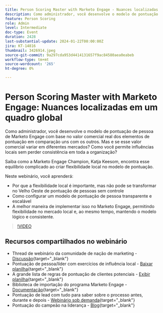 ```yaml
---
title: Person Scoring Master with Marketo Engage - Nuances localizadas em um quadro global
description: Como administrador, você desenvolve o modelo de pontuação de pessoa de Marketo Engage com base no valor comercial real dos elementos de pontuação em comparação uns com os outros. Mas e se esse valor comercial variar em diferentes mercados? Como você permite influências locais sem perder consistência em toda a organização? Saiba como o encontra equilíbrio criando flexibilidade local no modelo de pontuação.
feature: Person Scoring
role: Admin
level: Intermediate
doc-type: Event
duration: 2428
last-substantial-update: 2024-01-22T00:00:00Z
jira: KT-14816
thumbnail: 3426914.jpeg
source-git-commit: 9a297cda953d4414131657f9ac84580aea0eabeb
workflow-type: tm+mt
source-wordcount: '265'
ht-degree: 0%

---
```



# Person Scoring Master with Marketo Engage: Nuances localizadas em um quadro global

Como administrador, você desenvolve o modelo de pontuação de pessoa de Marketo Engage com base no valor comercial real dos elementos de pontuação em comparação uns com os outros. Mas e se esse valor comercial variar em diferentes mercados? Como você permite influências locais sem perder consistência em toda a organização?

Saiba como a Marketo Engage Champion, Katja Keesom, encontra esse equilíbrio complicado ao criar flexibilidade local no modelo de pontuação.

Neste webinário, você aprenderá:

* Por que a flexibilidade local é importante, mas não pode se transformar no Velho Oeste de pontuação de pessoas sem controle
* Como configurar um modelo de pontuação de pessoa transparente e escalável
* A melhor maneira de implementar isso no Marketo Engage, permitindo flexibilidade no mercado local e, ao mesmo tempo, mantendo o modelo lógico e consistente.

>[!VIDEO](https://video.tv.adobe.com/v/3426914/?learn=on)

## Recursos compartilhados no webinário

* Thread de webinário da comunidade de nação de marketing - [Discussão](https://nation.marketo.com/t5/product-discussions/learn-from-your-peers-webinar-person-scoring-mastery-with/m-p/343084#M194864){target="_blank"}
* Pontuação de pessoa/líder com exercícios de influência local - [Baixar planilha](../../assets/marketo/build-scoring-model-and-local-flexibility-scoring-worksheet.docx){target="_blank"}
* A grande lista de regras de pontuação de clientes potenciais - [Exibir planilha](https://go.marketo.com/rs/561-HYG-937/images/Marketo-Lead-Scoring.pdf){target="_blank"}
* Biblioteca de importação do programa Marketo Engage - [Documentação](https://experienceleague.adobe.com/docs/marketo/using/product-docs/core-marketo-concepts/programs/program-library/program-import-library-overview.html){target="_blank"}
* Pontuação de lead com tudo para saber sobre o processo antes, durante e depois - [Webinário sob demanda](https://business.adobe.com/summit/2020/all-about-the-before-during-and-after-of-lead-scoring.html){target="_blank"}
* Pontuação do campeão na liderança - [Blog](https://nation.marketo.com/t5/product-blogs/marketo-success-series-lead-scoring/ba-p/309849){target="_blank"}
